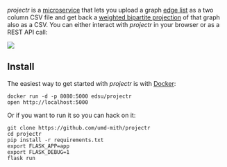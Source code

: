*projectr* is a [microservice] that lets you upload a graph [edge list] as a two
column CSV file and get back a [weighted bipartite projection] of that graph
also as a CSV. You can either interact with *projectr* in your browser or as a
REST API call:

<img src="https://c1.staticflickr.com/3/2930/34063566851_8ae7b9240e_b.jpg">

## Install

The easiest way to get started with *projectr* is with [Docker]:

    docker run -d -p 8080:5000 edsu/projectr
    open http://localhost:5000

Or if you want to run it so you can hack on it:

    git clone https://github.com/umd-mith/projectr
    cd projectr
    pip install -r requirements.txt
    export FLASK_APP=app
    export FLASK_DEBUG=1
    flask run

[microservice]: https://www.martinfowler.com/articles/microservices.html
[Docker]: https://docs.docker.com/engine/installation/
[edge list]: https://en.wikipedia.org/wiki/Adjacency_list
[weighted bipartite projection]: https://en.wikipedia.org/wiki/Bipartite_network_projection

